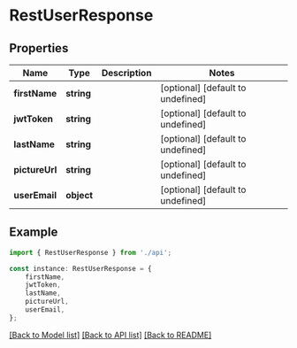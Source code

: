 # RestUserResponse


## Properties

Name | Type | Description | Notes
------------ | ------------- | ------------- | -------------
**firstName** | **string** |  | [optional] [default to undefined]
**jwtToken** | **string** |  | [optional] [default to undefined]
**lastName** | **string** |  | [optional] [default to undefined]
**pictureUrl** | **string** |  | [optional] [default to undefined]
**userEmail** | **object** |  | [optional] [default to undefined]

## Example

```typescript
import { RestUserResponse } from './api';

const instance: RestUserResponse = {
    firstName,
    jwtToken,
    lastName,
    pictureUrl,
    userEmail,
};
```

[[Back to Model list]](../README.md#documentation-for-models) [[Back to API list]](../README.md#documentation-for-api-endpoints) [[Back to README]](../README.md)
